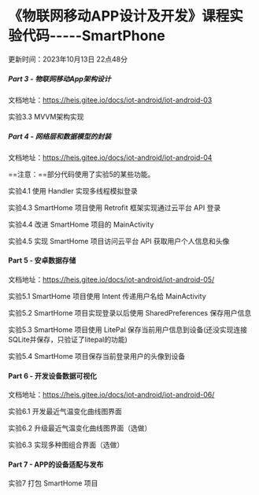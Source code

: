 # 《物联网移动APP设计及开发》课程实验代码-----SmartPhone

更新时间：2023年10月13日 22点48分

##### Part 3 - 物联网移动App架构设计 

文档地址：https://heis.gitee.io/docs/iot-android/iot-android-03

实验3.3 MVVM架构实现

##### Part 4 - 网络层和数据模型的封装

文档地址：https://heis.gitee.io/docs/iot-android/iot-android-04

==注意：==部分代码使用了实验5的某些功能。

实验4.1 使用 Handler 实现多线程模拟登录

实验4.3 SmartHome 项目使用 Retrofit 框架实现通过云平台 API 登录

实验4.4 改进 SmartHome 项目的 MainActivity

实验4.5 实现 SmartHome 项目访问云平台 API 获取用户个人信息和头像

#### Part 5 - 安卓数据存储

文档地址：https://heis.gitee.io/docs/iot-android/iot-android-05/

实验5.1 SmartHome 项目使用 Intent 传递用户名给 MainActivity

实验5.2 SmartHome 项目实现登录以后使用 SharedPreferences 保存用户信息

实验5.3 SmartHome 项目使用 LitePal 保存当前用户信息到设备(还没实现连接SQLite并保存，只验证了litepal的功能)

实验5.4 SmartHome 项目保存当前登录用户的头像到设备

#### Part 6 - 开发设备数据可视化

文档地址：https://heis.gitee.io/docs/iot-android/iot-android-06/

实验6.1 开发最近气温变化曲线图界面

实验6.2 升级最近气温变化曲线图界面（选做）

实验6.3 实现多种图组合界面（选做）

#### Part 7 - APP的设备适配与发布

实验7 打包 SmartHome 项目
